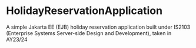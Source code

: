 # HolidayReservationApplication
A simple Jakarta EE (EJB) holiday reservation application built under IS2103 (Enterprise Systems Server-side Design and Development), taken in AY23/24
